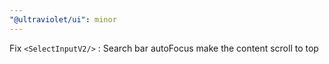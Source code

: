 ```yaml
---
"@ultraviolet/ui": minor
---
```


Fix `<SelectInputV2/>` : Search bar autoFocus make the content scroll to top
